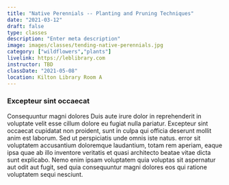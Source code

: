 ```yaml
---
title: "Native Perennials -- Planting and Pruning Techniques"
date: "2021-03-12"
draft: false
type: classes
description: "Enter meta description"
image: images/classes/tending-native-perennials.jpg
category: ["wildflowers","plants"]
livelink: https://leblibrary.com
instructor: TBD
classDate: "2021-05-08"
location: Kilton Library Room A
---
```

### Excepteur sint occaecat

Consequuntur magni dolores Duis aute irure dolor in reprehenderit in voluptate velit esse cillum dolore eu fugiat nulla pariatur. Excepteur sint occaecat cupidatat non proident, sunt in culpa qui officia deserunt mollit anim est laborum. Sed ut perspiciatis unde omnis iste natus. error sit voluptatem accusantium doloremque laudantium, totam rem aperiam, eaque ipsa quae ab illo inventore veritatis et quasi architecto beatae vitae dicta sunt explicabo. Nemo enim ipsam voluptatem quia voluptas sit aspernatur aut odit aut fugit, sed quia consequuntur magni dolores eos qui ratione voluptatem sequi nesciunt.
